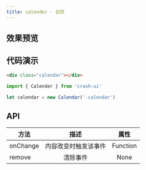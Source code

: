 ```yaml
---
title: calender - 日历
---
```


## 效果预览

<calender />

## 代码演示

``` html
<div class="calendar"></div>
```

``` js
import { Calender } from 'crash-ui'

let calendar = new Calendar('.calendar')
```

## API

| 方法     |         描述         |   属性   |
|----------|:--------------------:|:--------:|
| onChange | 内容改变时触发该事件 | Function |
| remove   | 清除事件            | None     |
